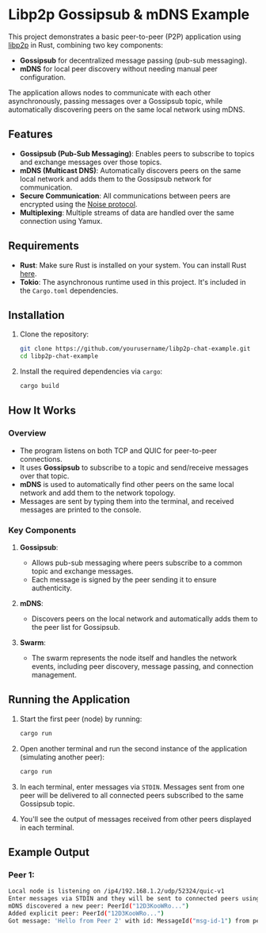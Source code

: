 # Libp2p Gossipsub & mDNS Example

This project demonstrates a basic peer-to-peer (P2P) application using [libp2p](https://libp2p.io/) in Rust, combining two key components:
- **Gossipsub** for decentralized message passing (pub-sub messaging).
- **mDNS** for local peer discovery without needing manual peer configuration.

The application allows nodes to communicate with each other asynchronously, passing messages over a Gossipsub topic, while automatically discovering peers on the same local network using mDNS.

## Features

- **Gossipsub (Pub-Sub Messaging)**: Enables peers to subscribe to topics and exchange messages over those topics.
- **mDNS (Multicast DNS)**: Automatically discovers peers on the same local network and adds them to the Gossipsub network for communication.
- **Secure Communication**: All communications between peers are encrypted using the [Noise protocol](https://noiseprotocol.org/).
- **Multiplexing**: Multiple streams of data are handled over the same connection using Yamux.

## Requirements

- **Rust**: Make sure Rust is installed on your system. You can install Rust [here](https://www.rust-lang.org/tools/install).
- **Tokio**: The asynchronous runtime used in this project. It's included in the `Cargo.toml` dependencies.

## Installation

1. Clone the repository:

    ```bash
    git clone https://github.com/yourusername/libp2p-chat-example.git
    cd libp2p-chat-example
    ```

2. Install the required dependencies via `cargo`:

    ```bash
    cargo build
    ```

## How It Works

### Overview

- The program listens on both TCP and QUIC for peer-to-peer connections.
- It uses **Gossipsub** to subscribe to a topic and send/receive messages over that topic.
- **mDNS** is used to automatically find other peers on the same local network and add them to the network topology.
- Messages are sent by typing them into the terminal, and received messages are printed to the console.

### Key Components

1. **Gossipsub**: 
    - Allows pub-sub messaging where peers subscribe to a common topic and exchange messages.
    - Each message is signed by the peer sending it to ensure authenticity.

2. **mDNS**:
    - Discovers peers on the local network and automatically adds them to the peer list for Gossipsub.

3. **Swarm**:
    - The swarm represents the node itself and handles the network events, including peer discovery, message passing, and connection management.

## Running the Application

1. Start the first peer (node) by running:

    ```bash
    cargo run
    ```

2. Open another terminal and run the second instance of the application (simulating another peer):

    ```bash
    cargo run
    ```

3. In each terminal, enter messages via `STDIN`. Messages sent from one peer will be delivered to all connected peers subscribed to the same Gossipsub topic.

4. You'll see the output of messages received from other peers displayed in each terminal.

## Example Output

### Peer 1:

```bash
Local node is listening on /ip4/192.168.1.2/udp/52324/quic-v1
Enter messages via STDIN and they will be sent to connected peers using Gossipsub
mDNS discovered a new peer: PeerId("12D3KooWRo...")
Added explicit peer: PeerId("12D3KooWRo...")
Got message: 'Hello from Peer 2' with id: MessageId("msg-id-1") from peer: PeerId("12D3KooWRo...")


